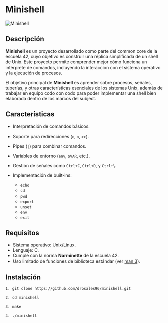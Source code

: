 # Minishell

![Minishell](https://img.shields.io/badge/Minishell-42-blue.svg?style=flat-square)

## Descripción

**Minishell** es un proyecto desarrollado como parte del common core de la escuela 42, cuyo objetivo es construir una réplica simplificada de un shell de Unix. Este proyecto permite comprender mejor cómo funciona un intérprete de comandos, incluyendo la interacción con el sistema operativo y la ejecución de procesos.

El objetivo principal de **Minishell** es aprender sobre procesos, señales, tuberías, y otras características esenciales de los sistemas Unix, además de trabajar en equipo codo con codo para poder implementar una shell bien elaborada dentro de los marcos del subject.

## Características

- Interpretación de comandos básicos.
- Soporte para redirecciones (`>`, `<`, `>>`).
- Pipes (`|`) para combinar comandos.
- Variables de entorno (`env`, `$VAR`, etc.).
- Gestión de señales como `Ctrl+C`, `Ctrl+D`, y `Ctrl+\`.
- Implementación de built-ins:

  - `echo`
  - `cd`
  - `pwd`
  - `export`
  - `unset`
  - `env`
  - `exit`

## Requisitos

- Sistema operativo: Unix/Linux.
- Lenguaje: C.
- Cumple con la norma **Norminette** de la escuela 42.
- Uso limitado de funciones de biblioteca estándar (ver [man 3](https://man7.org/linux/man-pages/man3/)).

## Instalación


   ```bash
   1. git clone https://github.com/drosales96/minishell.git

   2. cd minishell

   3. make

   4. ./minishell

